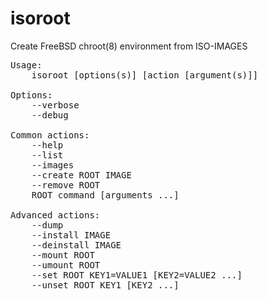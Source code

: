 isoroot
=======

Create FreeBSD chroot(8) environment from ISO-IMAGES

<pre>
Usage:
	isoroot [options(s)] [action [argument(s)]]

Options:
	--verbose
	--debug

Common actions:
	--help
	--list
	--images
	--create ROOT IMAGE
	--remove ROOT
	ROOT command [arguments ...]

Advanced actions:
	--dump
	--install IMAGE
	--deinstall IMAGE
	--mount ROOT
	--umount ROOT
	--set ROOT KEY1=VALUE1 [KEY2=VALUE2 ...]
	--unset ROOT KEY1 [KEY2 ...]

</pre>

